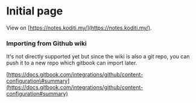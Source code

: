 # Initial page

View on [https://notes.koditi.my/](https://notes.koditi.my/).

### Importing from Github wiki

It's not directly supported yet but since the wiki is also a git repo, you can push it to a new repo which gitbook can import later.

[https://docs.gitbook.com/integrations/github/content-configuration\#summary](https://docs.gitbook.com/integrations/github/content-configuration#summary)

